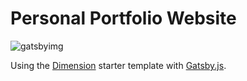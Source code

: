 # Personal Portfolio Website

![gatsbyimg](https://user-images.githubusercontent.com/21123465/37049328-952bedee-213e-11e8-8f66-17186df88692.PNG)

Using the [Dimension](https://github.com/ChangoMan/gatsby-starter-dimension) starter template with [Gatsby.js](https://www.gatsbyjs.org/).
